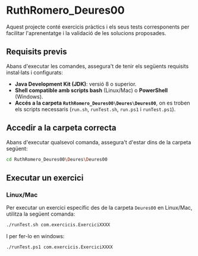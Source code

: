 # RuthRomero_Deures00

Aquest projecte conté exercicis pràctics i els seus tests corresponents per facilitar l'aprenentatge i la validació de les solucions proposades.

## Requisits previs
Abans d'executar les comandes, assegura't de tenir els següents requisits instal·lats i configurats:

- **Java Development Kit (JDK)**: versió 8 o superior.
- **Shell compatible amb scripts bash** (Linux/Mac) o **PowerShell** (Windows).
- **Accés a la carpeta `RuthRomero_Deures00\Deures\Deures00`**, on es troben els scripts necessaris (`run.sh`, `runTest.sh`, `run.ps1` i `runTest.ps1`).

## Accedir a la carpeta correcta
Abans d'executar qualsevol comanda, assegura't d'estar dins de la carpeta següent:  

```bash
cd RuthRomero_Deures00\Deures\Deures00
```

## Executar un exercici
### Linux/Mac
Per executar un exercici específic des de la carpeta `Deures00` en Linux/Mac, utilitza la següent comanda:

```bash
./runTest.sh com.exercicis.ExerciciXXXX
```

I per fer-lo en windows:
```bash
./runTest.ps1 com.exercicis.ExerciciXXXX
```

